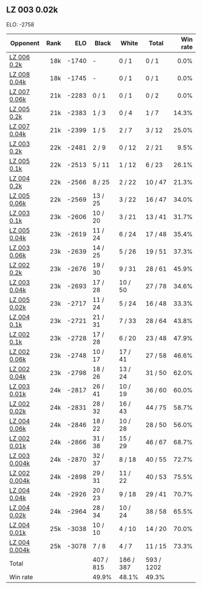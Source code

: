 ## LZ 003 0.02k ##

ELO: -2758

Opponent | Rank | ELO | Black | White | Total | Win rate
---------|-----:|----:|-------|-------|-------|-------:
[LZ 006 0.2k](LZ%20006%200.2k.md) | 18k | -1740 | - | 0 / 1 | 0 / 1 | 0.0%
[LZ 008 0.04k](LZ%20008%200.04k.md) | 18k | -1745 | - | 0 / 1 | 0 / 1 | 0.0%
[LZ 007 0.06k](LZ%20007%200.06k.md) | 21k | -2283 | 0 / 1 | 0 / 1 | 0 / 2 | 0.0%
[LZ 005 0.2k](LZ%20005%200.2k.md) | 21k | -2383 | 1 / 3 | 0 / 4 | 1 / 7 | 14.3%
[LZ 007 0.04k](LZ%20007%200.04k.md) | 21k | -2399 | 1 / 5 | 2 / 7 | 3 / 12 | 25.0%
[LZ 003 0.2k](LZ%20003%200.2k.md) | 22k | -2481 | 2 / 9 | 0 / 12 | 2 / 21 | 9.5%
[LZ 005 0.1k](LZ%20005%200.1k.md) | 22k | -2513 | 5 / 11 | 1 / 12 | 6 / 23 | 26.1%
[LZ 004 0.2k](LZ%20004%200.2k.md) | 22k | -2566 | 8 / 25 | 2 / 22 | 10 / 47 | 21.3%
[LZ 005 0.06k](LZ%20005%200.06k.md) | 22k | -2569 | 13 / 25 | 3 / 22 | 16 / 47 | 34.0%
[LZ 003 0.1k](LZ%20003%200.1k.md) | 23k | -2606 | 10 / 20 | 3 / 21 | 13 / 41 | 31.7%
[LZ 005 0.04k](LZ%20005%200.04k.md) | 23k | -2619 | 11 / 24 | 6 / 24 | 17 / 48 | 35.4%
[LZ 003 0.06k](LZ%20003%200.06k.md) | 23k | -2639 | 14 / 25 | 5 / 26 | 19 / 51 | 37.3%
[LZ 002 0.2k](LZ%20002%200.2k.md) | 23k | -2676 | 19 / 30 | 9 / 31 | 28 / 61 | 45.9%
[LZ 003 0.04k](LZ%20003%200.04k.md) | 23k | -2693 | 17 / 28 | 10 / 50 | 27 / 78 | 34.6%
[LZ 005 0.02k](LZ%20005%200.02k.md) | 23k | -2717 | 11 / 24 | 5 / 24 | 16 / 48 | 33.3%
[LZ 004 0.1k](LZ%20004%200.1k.md) | 23k | -2721 | 21 / 31 | 7 / 33 | 28 / 64 | 43.8%
[LZ 002 0.1k](LZ%20002%200.1k.md) | 23k | -2728 | 17 / 28 | 6 / 20 | 23 / 48 | 47.9%
[LZ 002 0.06k](LZ%20002%200.06k.md) | 23k | -2748 | 10 / 17 | 17 / 41 | 27 / 58 | 46.6%
[LZ 002 0.04k](LZ%20002%200.04k.md) | 23k | -2798 | 18 / 26 | 13 / 24 | 31 / 50 | 62.0%
[LZ 003 0.01k](LZ%20003%200.01k.md) | 24k | -2817 | 26 / 41 | 10 / 19 | 36 / 60 | 60.0%
[LZ 002 0.02k](LZ%20002%200.02k.md) | 24k | -2831 | 28 / 32 | 16 / 43 | 44 / 75 | 58.7%
[LZ 004 0.06k](LZ%20004%200.06k.md) | 24k | -2846 | 18 / 22 | 10 / 28 | 28 / 50 | 56.0%
[LZ 002 0.01k](LZ%20002%200.01k.md) | 24k | -2866 | 31 / 38 | 15 / 29 | 46 / 67 | 68.7%
[LZ 003 0.004k](LZ%20003%200.004k.md) | 24k | -2870 | 32 / 37 | 8 / 18 | 40 / 55 | 72.7%
[LZ 002 0.004k](LZ%20002%200.004k.md) | 24k | -2898 | 29 / 31 | 11 / 22 | 40 / 53 | 75.5%
[LZ 004 0.04k](LZ%20004%200.04k.md) | 24k | -2926 | 20 / 23 | 9 / 18 | 29 / 41 | 70.7%
[LZ 004 0.02k](LZ%20004%200.02k.md) | 24k | -2964 | 28 / 34 | 10 / 24 | 38 / 58 | 65.5%
[LZ 004 0.01k](LZ%20004%200.01k.md) | 25k | -3038 | 10 / 10 | 4 / 10 | 14 / 20 | 70.0%
[LZ 004 0.004k](LZ%20004%200.004k.md) | 25k | -3078 | 7 / 8 | 4 / 7 | 11 / 15 | 73.3%
Total | | | 407 / 815 | 186 / 387 | 593 / 1202 | 
Win rate| | | 49.9% | 48.1% | 49.3% | 
